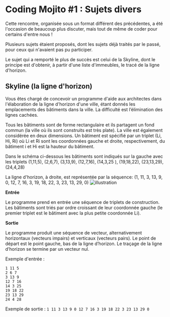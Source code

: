 Coding Mojito #1 : Sujets divers
================

Cette rencontre, organisée sous un format différent des précédentes, a été l'occasion de beaucoup plus discuter, mais tout de même de coder pour certains d'entre nous !

Plusieurs sujets étaient proposés, dont les sujets déjà traités par le passé, pour ceux qui n'avaient pas pu participer.

Le sujet qui a remporté le plus de succès est celui de la Skyline, dont le principe est d'obtenir, à partir d'une liste d'immeubles, le tracé de la ligne d'horizon.


Skyline (la ligne d'horizon) 
--
Vous êtes chargé de concevoir un programme d'aide aux architectes dans l'élaboration de la ligne d'horizon d'une ville, étant donnés les emplacements des bâtiments dans la ville. La difficulté est l’élimination des lignes cachées.

Tous les bâtiments sont de forme rectangulaire et ils partagent un fond commun (la ville où ils sont construits est très plate). La ville est également considérée en deux dimensions. Un bâtiment est spécifié par un triplet (Li, Hi, Ri) où Li et Ri sont les coordonnées gauche et droite, respectivement, du bâtiment i et Hi est la hauteur du bâtiment. 

Dans le schéma ci-dessous les bâtiments sont indiqués sur la gauche avec les triplets (1,11,5), (2,6,7), (3,13,9), (12,7,16), (14,3,25 ), (19,18,22), (23,13,29), (24,4,28)

La ligne d'horizon, à droite, est représentée par la séquence: (1, 11, 3, 13, 9, 0, 12, 7, 16, 3, 19, 18, 22, 3, 23, 13, 29, 0)
![illustration](https://github.com/dthouvenin/alt-net-fr-katas/raw/master/2013-07-31%20Coding%20Mojito%20%231/skyline-kata.png) 

**Entrée**

Le programme prend en entrée une séquence de triplets de construction. Les bâtiments sont triés par ordre croissant de leur coordonnée gauche (le premier triplet est le bâtiment avec la plus petite coordonnée Li).

**Sortie**

Le programme produit une séquence de vecteur, alternativement horizontaux (vecteurs impairs) et verticaux (vecteurs pairs). Le point de départ est le point gauche, bas de la ligne d’horizon. Le traçage de la ligne d’horizon se termine par un vecteur nul.

Exemple d'entrée : 

    1 11 5
    2 6 7
    3 13 9
    12 7 16
    14 3 25
    19 18 22
    23 13 29
    24 4 28
    
Exemple de sortie : `1 11 3 13 9 0 12 7 16 3 19 18 22 3 23 13 29 0`
